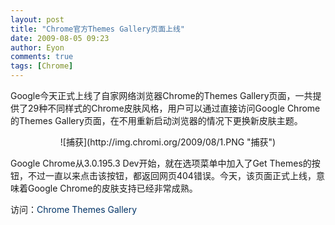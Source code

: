 ```yaml
---
layout: post
title: "Chrome官方Themes Gallery页面上线"
date: 2009-08-05 09:23
author: Eyon
comments: true
tags: [Chrome]
---
```

<p style="text-align: left;">Google今天正式上线了自家网络浏览器Chrome的Themes Gallery页面，一共提供了29种不同样式的Chrome皮肤风格，用户可以通过直接访问Google Chrome的Themes Gallery页面，在不用重新启动浏览器的情况下更换新皮肤主题。

<p style="text-align: center;">![捕获](http://img.chromi.org/2009/08/1.PNG "捕获")


Google Chrome从3.0.195.3 Dev开始，就在选项菜单中加入了Get Themes的按钮，不过一直以来点击该按钮，都返回网页404错误。今天，该页面正式上线，意味着Google Chrome的皮肤支持已经非常成熟。

访问：<a style="color: #003366; text-decoration: none; padding: 0px; margin: 0px;" href="https://tools.google.com/chrome/intl/en/themes/index.html" target="_blank">Chrome Themes Gallery</a>
